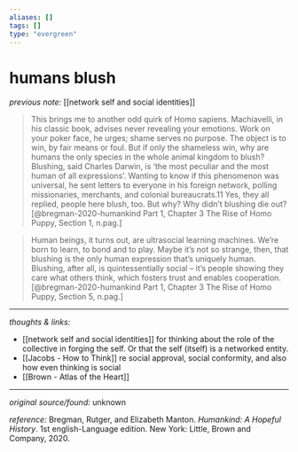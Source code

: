 ```yaml
---
aliases: []
tags: []
type: "evergreen"
---
```


# humans blush

_previous note:_ [[network self and social identities]]

> This brings me to another odd quirk of Homo sapiens. Machiavelli, in his classic book, advises never revealing your emotions. Work on your poker face, he urges; shame serves no purpose. The object is to win, by fair means or foul. But if only the shameless win, why are humans the only species in the whole animal kingdom to blush?
> Blushing, said Charles Darwin, is ‘the most peculiar and the most human of all expressions’. Wanting to know if this phenomenon was universal, he sent letters to everyone in his foreign network, polling missionaries, merchants, and colonial bureaucrats.11 Yes, they all replied, people here blush, too.
> But why? Why didn’t blushing die out?[@bregman-2020-humankind Part 1, Chapter 3 The Rise of Homo Puppy, Section 1, n.pag.]

> Human beings, it turns out, are ultrasocial learning machines. We’re born to learn, to bond and to play. Maybe it’s not so strange, then, that blushing is the only human expression that’s uniquely human. Blushing, after all, is quintessentially social – it’s people showing they care what others think, which fosters trust and enables cooperation.[@bregman-2020-humankind Part 1, Chapter 3 The Rise of Homo Puppy, Section 5, n.pag.]

---

_thoughts & links:_

- [[network self and social identities]] for thinking about the role of the collective in forging the self. Or that the self (itself) is a networked entity. 
- [[Jacobs - How to Think]] re social approval, social conformity, and also how even thinking is social 
- [[Brown - Atlas of the Heart]]

---

_original source/found:_ unknown

_reference:_ Bregman, Rutger, and Elizabeth Manton. _Humankind: A Hopeful History_. 1st english-Language edition. New York: Little, Brown and Company, 2020.
